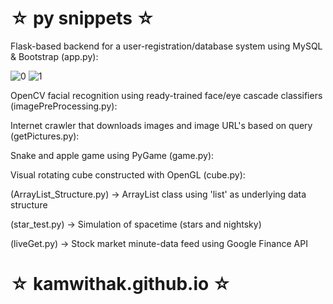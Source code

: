 # ☆ py snippets ☆ #

Flask-based backend for a user-registration/database system using MySQL & Bootstrap (app.py):

![0](https://i.imgur.com/8o5FVs7.png)
![1](https://i.imgur.com/Mth4Pg6.png)

OpenCV facial recognition using ready-trained face/eye cascade classifiers (imagePreProcessing.py):

Internet crawler that downloads images and image URL's based on query (getPictures.py):

Snake and apple game using PyGame (game.py):

Visual rotating cube constructed with OpenGL (cube.py):

(ArrayList_Structure.py) -> ArrayList class using 'list' as underlying data structure

(star_test.py) -> Simulation of spacetime (stars and nightsky)

(liveGet.py) -> Stock market minute-data feed using Google Finance API

# ☆ kamwithak.github.io ☆ #
